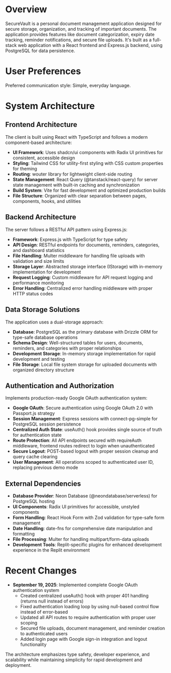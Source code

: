 # Overview

SecureVault is a personal document management application designed for secure storage, organization, and tracking of important documents. The application provides features like document categorization, expiry date tracking, reminder notifications, and secure file uploads. It's built as a full-stack web application with a React frontend and Express.js backend, using PostgreSQL for data persistence.

# User Preferences

Preferred communication style: Simple, everyday language.

# System Architecture

## Frontend Architecture
The client is built using React with TypeScript and follows a modern component-based architecture:
- **UI Framework**: Uses shadcn/ui components with Radix UI primitives for consistent, accessible design
- **Styling**: Tailwind CSS for utility-first styling with CSS custom properties for theming
- **Routing**: wouter library for lightweight client-side routing
- **State Management**: React Query (@tanstack/react-query) for server state management with built-in caching and synchronization
- **Build System**: Vite for fast development and optimized production builds
- **File Structure**: Organized with clear separation between pages, components, hooks, and utilities

## Backend Architecture
The server follows a RESTful API pattern using Express.js:
- **Framework**: Express.js with TypeScript for type safety
- **API Design**: RESTful endpoints for documents, reminders, categories, and dashboard statistics
- **File Handling**: Multer middleware for handling file uploads with validation and size limits
- **Storage Layer**: Abstracted storage interface (IStorage) with in-memory implementation for development
- **Request Logging**: Custom middleware for API request logging and performance monitoring
- **Error Handling**: Centralized error handling middleware with proper HTTP status codes

## Data Storage Solutions
The application uses a dual-storage approach:
- **Database**: PostgreSQL as the primary database with Drizzle ORM for type-safe database operations
- **Schema Design**: Well-structured tables for users, documents, reminders, and categories with proper relationships
- **Development Storage**: In-memory storage implementation for rapid development and testing
- **File Storage**: Local file system storage for uploaded documents with organized directory structure

## Authentication and Authorization
Implements production-ready Google OAuth authentication system:
- **Google OAuth**: Secure authentication using Google OAuth 2.0 with Passport.js strategy
- **Session Management**: Express sessions with connect-pg-simple for PostgreSQL session persistence
- **Centralized Auth State**: useAuth() hook provides single source of truth for authentication state
- **Route Protection**: All API endpoints secured with requireAuth middleware, frontend routes redirect to login when unauthenticated
- **Secure Logout**: POST-based logout with proper session cleanup and query cache clearing
- **User Management**: All operations scoped to authenticated user ID, replacing previous demo mode

## External Dependencies
- **Database Provider**: Neon Database (@neondatabase/serverless) for PostgreSQL hosting
- **UI Components**: Radix UI primitives for accessible, unstyled components
- **Form Handling**: React Hook Form with Zod validation for type-safe form management
- **Date Handling**: date-fns for comprehensive date manipulation and formatting
- **File Processing**: Multer for handling multipart/form-data uploads
- **Development Tools**: Replit-specific plugins for enhanced development experience in the Replit environment

# Recent Changes

- **September 19, 2025**: Implemented complete Google OAuth authentication system
  - Created centralized useAuth() hook with proper 401 handling (returns null instead of errors)
  - Fixed authentication loading loop by using null-based control flow instead of error-based
  - Updated all API routes to require authentication with proper user scoping
  - Secured file uploads, document management, and reminder creation to authenticated users
  - Added login page with Google sign-in integration and logout functionality

The architecture emphasizes type safety, developer experience, and scalability while maintaining simplicity for rapid development and deployment.